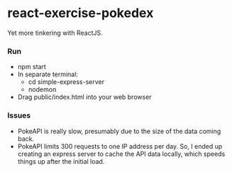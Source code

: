 # react-exercise-pokedex

Yet more tinkering with ReactJS.

### Run
* npm start
* In separate terminal:
  * cd simple-express-server
  * nodemon
* Drag public/index.html into your web browser

### Issues
* PokeAPI is really slow, presumably due to the size of the data coming back.
* PokeAPI limits 300 requests to one IP address per day. So, I ended up creating an express server to cache the API data locally, which speeds things up after the initial load.
